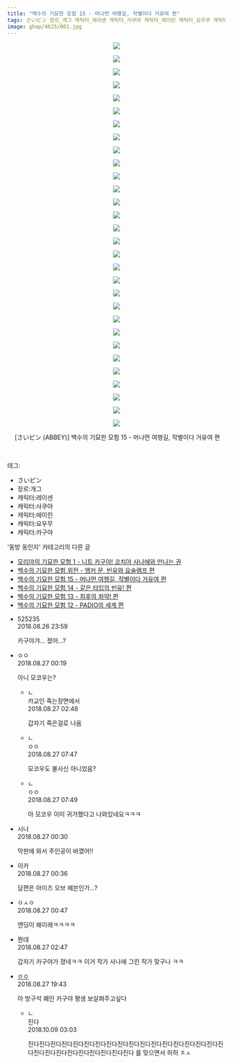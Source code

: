 ```yaml
---
title: "백수의 기묘한 모험 15 - 머나먼 여행길, 작별이다 거유여 편"
tags: さいピン 장르_개그 캐릭터_레이센 캐릭터_사쿠야 캐릭터_에이린 캐릭터_요우무 캐릭터_카구야 ABBEY 동방_동인지
image: ghap/4625/001.jpg
---
```

<div class="article">
<p style="text-align: center; clear: none; float: none;"><img src="{{ site.nasurl }}/ghap/4625/001.jpg"/></p>
<p style="text-align: center; clear: none; float: none;"><img src="{{ site.nasurl }}/ghap/4625/002.jpg"/></p>
<p style="text-align: center; clear: none; float: none;"><img src="{{ site.nasurl }}/ghap/4625/003.jpg"/></p>
<p style="text-align: center; clear: none; float: none;"><img src="{{ site.nasurl }}/ghap/4625/004.jpg"/></p>
<p style="text-align: center; clear: none; float: none;"><img src="{{ site.nasurl }}/ghap/4625/005.jpg"/></p>
<p style="text-align: center; clear: none; float: none;"><img src="{{ site.nasurl }}/ghap/4625/006.jpg"/></p>
<p style="text-align: center; clear: none; float: none;"><img src="{{ site.nasurl }}/ghap/4625/007.jpg"/></p>
<p style="text-align: center; clear: none; float: none;"><img src="{{ site.nasurl }}/ghap/4625/008.jpg"/></p>
<p style="text-align: center; clear: none; float: none;"><img src="{{ site.nasurl }}/ghap/4625/009.jpg"/></p>
<p style="text-align: center; clear: none; float: none;"><img src="{{ site.nasurl }}/ghap/4625/010.jpg"/></p>
<p style="text-align: center; clear: none; float: none;"><img src="{{ site.nasurl }}/ghap/4625/011.jpg"/></p>
<p style="text-align: center; clear: none; float: none;"><img src="{{ site.nasurl }}/ghap/4625/012.jpg"/></p>
<p style="text-align: center; clear: none; float: none;"><img src="{{ site.nasurl }}/ghap/4625/013.jpg"/></p>
<p style="text-align: center; clear: none; float: none;"><img src="{{ site.nasurl }}/ghap/4625/014.jpg"/></p>
<p style="text-align: center; clear: none; float: none;"><img src="{{ site.nasurl }}/ghap/4625/015.jpg"/></p>
<p style="text-align: center; clear: none; float: none;"><img src="{{ site.nasurl }}/ghap/4625/016.jpg"/></p>
<p style="text-align: center; clear: none; float: none;"><img src="{{ site.nasurl }}/ghap/4625/017.jpg"/></p>
<p style="text-align: center; clear: none; float: none;"><img src="{{ site.nasurl }}/ghap/4625/018.jpg"/></p>
<p style="text-align: center; clear: none; float: none;"><img src="{{ site.nasurl }}/ghap/4625/019.jpg"/></p>
<p style="text-align: center; clear: none; float: none;"><img src="{{ site.nasurl }}/ghap/4625/020.jpg"/></p>
<p style="text-align: center; clear: none; float: none;"><img src="{{ site.nasurl }}/ghap/4625/021.jpg"/></p>
<p style="text-align: center; clear: none; float: none;"><img src="{{ site.nasurl }}/ghap/4625/022.jpg"/></p>
<p style="text-align: center; clear: none; float: none;"><img src="{{ site.nasurl }}/ghap/4625/023.jpg"/></p>
<p style="text-align: center; clear: none; float: none;"><img src="{{ site.nasurl }}/ghap/4625/024.jpg"/></p>
<p style="text-align: center; clear: none; float: none;"><img src="{{ site.nasurl }}/ghap/4625/025.jpg"/></p>
<p style="text-align: center; clear: none; float: none;"><img src="{{ site.nasurl }}/ghap/4625/026.jpg"/></p>
<p style="text-align: center; clear: none; float: none;"><img src="{{ site.nasurl }}/ghap/4625/027.jpg"/></p>
<p style="text-align: center; clear: none; float: none;"><img src="{{ site.nasurl }}/ghap/4625/028.jpg"/></p>
<p style="text-align: center; clear: none; float: none;"><img src="{{ site.nasurl }}/ghap/4625/029.jpg"/></p>
<p style="text-align: center; clear: none; float: none;"><img src="{{ site.nasurl }}/ghap/4625/030.jpg"/></p>
<p style="text-align: center; clear: none; float: none;"> [さいピン (ABBEY)] 백수의 기묘한 모험 15 - 머나먼 여행길, 작별이다 거유여 편</p>
<p><br/></p>
</div><div class="tagTrail">
<p>태그: </p>
<ul>
<li>さいピン</li>
<li>장르:개그</li>
<li>캐릭터:레이센</li>
<li>캐릭터:사쿠야</li>
<li>캐릭터:에이린</li>
<li>캐릭터:요우무</li>
<li>캐릭터:카구야</li>
</ul>
</div><div class="another">
<p>'동방 동인지' 카테고리의 다른 글</p>
<ul>
<li><a href="/2018-08-27-ghap_4627">모리야의 기묘한 모험 1 - 니트 카구야! 코치야 사나에와 만나는 권</a></li>
<li><a href="/2018-08-26-ghap_4626">백수의 기묘한 모험 외전 - 앵커 문, 빈유와 요술램프 편</a></li>
<li><a href="/2018-08-26-ghap_4625">백수의 기묘한 모험 15 - 머나먼 여행길, 작별이다 거유여 편</a></li>
<li><a href="/2018-08-26-ghap_4624">백수의 기묘한 모험 14 - 같은 타입의 빈유! 편</a></li>
<li><a href="/2018-08-26-ghap_4623">백수의 기묘한 모험 13 - 최후의 좌약! 편</a></li>
<li><a href="/2018-08-26-ghap_4622">백수의 기묘한 모험 12 - PADIO의 세계 편</a></li>
</ul>
</div><div class="cb_module cb_fluid">
<div class="cb_wrt cb_profile">
<div class="comment">
<ul>
<li class="cb_thumb_off" id="comment15318198">
<div class="cb_comment_area">
<div class="cb_info_area">
<div class="cb_section">
<span class="cb_nick_name">525235</span>
</div>
<div class="cb_section">
<span class="cb_date">2018.08.26 23:59 </span>
</div>
</div>
<div class="cb_dsc_comment">
<p class="cb_dsc">
											카구야갸... 졌어...?
										</p>
</div>
</div></li>
<li class="cb_thumb_off" id="comment15318207">
<div class="cb_comment_area">
<div class="cb_info_area">
<div class="cb_section">
<span class="cb_nick_name">ㅇㅇ</span>
</div>
<div class="cb_section">
<span class="cb_date">2018.08.27 00:19 </span>
</div>
</div>
<div class="cb_dsc_comment">
<p class="cb_dsc">
											아니 모코우는?
										</p>
</div>
<ul>
<li class="cb_thumb_off" id="comment15318280">
<span class="cb_bu_subnode">ㄴ</span>
<div class="cb_comment_area">
<div class="cb_info_area">
<div class="cb_section">
<span class="cb_nick_name">카교인 죽는장면에서</span>
</div>
<div class="cb_section">
<span class="cb_date">2018.08.27 02:48 </span>
</div>
</div>
<div class="cb_dsc_comment">
<p class="cb_dsc">
																갑자기 죽은걸로 나옴
															</p>
</div>
</div>
</li>
<li class="cb_thumb_off" id="comment15318363">
<span class="cb_bu_subnode">ㄴ</span>
<div class="cb_comment_area">
<div class="cb_info_area">
<div class="cb_section">
<span class="cb_nick_name">ㅇㅇ</span>
</div>
<div class="cb_section">
<span class="cb_date">2018.08.27 07:47 </span>
</div>
</div>
<div class="cb_dsc_comment">
<p class="cb_dsc">
																모코우도 불사신 아니었음?
															</p>
</div>
</div>
</li>
<li class="cb_thumb_off" id="comment15318364">
<span class="cb_bu_subnode">ㄴ</span>
<div class="cb_comment_area">
<div class="cb_info_area">
<div class="cb_section">
<span class="cb_nick_name">ㅇㅇ</span>
</div>
<div class="cb_section">
<span class="cb_date">2018.08.27 07:49 </span>
</div>
</div>
<div class="cb_dsc_comment">
<p class="cb_dsc">
																아 모코우 이미 귀가했다고 나와있네요ㅋㅋㅋ
															</p>
</div>
</div>
</li>
</ul>
</div></li>
<li class="cb_thumb_off" id="comment15318213">
<div class="cb_comment_area">
<div class="cb_info_area">
<div class="cb_section">
<span class="cb_nick_name">시나</span>
</div>
<div class="cb_section">
<span class="cb_date">2018.08.27 00:30 </span>
</div>
</div>
<div class="cb_dsc_comment">
<p class="cb_dsc">
											막판에 와서 주인공이 바꼈어!!
										</p>
</div>
</div></li>
<li class="cb_thumb_off" id="comment15318214">
<div class="cb_comment_area">
<div class="cb_info_area">
<div class="cb_section">
<span class="cb_nick_name">이카</span>
</div>
<div class="cb_section">
<span class="cb_date">2018.08.27 00:36 </span>
</div>
</div>
<div class="cb_dsc_comment">
<p class="cb_dsc">
											담편은 아이즈 오브 헤븐인가...?
										</p>
</div>
</div></li>
<li class="cb_thumb_off" id="comment15318219">
<div class="cb_comment_area">
<div class="cb_info_area">
<div class="cb_section">
<span class="cb_nick_name">ㅇㅅㅇ</span>
</div>
<div class="cb_section">
<span class="cb_date">2018.08.27 00:47 </span>
</div>
</div>
<div class="cb_dsc_comment">
<p class="cb_dsc">
											엔딩이 왜이래ㅋㅋㅋㅋ
										</p>
</div>
</div></li>
<li class="cb_thumb_off" id="comment15318279">
<div class="cb_comment_area">
<div class="cb_info_area">
<div class="cb_section">
<span class="cb_nick_name">뭔데</span>
</div>
<div class="cb_section">
<span class="cb_date">2018.08.27 02:47 </span>
</div>
</div>
<div class="cb_dsc_comment">
<p class="cb_dsc">
											갑자기 카구야가 졌네ㅋㅋ 이거 작가 사나에 그린 작가 맞구나 ㅋㅋ 
										</p>
</div>
</div></li>
<li class="cb_thumb_off" id="comment15319032">
<div class="cb_comment_area">
<div class="cb_info_area">
<div class="cb_section">
<span class="cb_nick_name"> <a href="http://." onclick="return openLinkInNewWindow(this)">ㅇㅇ</a></span>
</div>
<div class="cb_section">
<span class="cb_date">2018.08.27 19:43 </span>
</div>
</div>
<div class="cb_dsc_comment">
<p class="cb_dsc">
											아 방구석 폐인 카구야 평생 보살펴주고싶다
										</p>
</div>
<ul>
<li class="cb_thumb_off" id="comment15349081">
<span class="cb_bu_subnode">ㄴ</span>
<div class="cb_comment_area">
<div class="cb_info_area">
<div class="cb_section">
<span class="cb_nick_name">진다</span>
</div>
<div class="cb_section">
<span class="cb_date">2018.10.09 03:03 </span>
</div>
</div>
<div class="cb_dsc_comment">
<p class="cb_dsc">
																진다진다진다진다진다진다진다진다진다진다진다진다진다진다진다진다진다진다진다진다진다진다진다진다진다진다진다 를 맞으면서 허허 ㅈㅅ
															</p>
</div>
</div>
</li>
</ul>
</div></li>
</ul>
</div>
</div><!-- commentList close -->
</div>